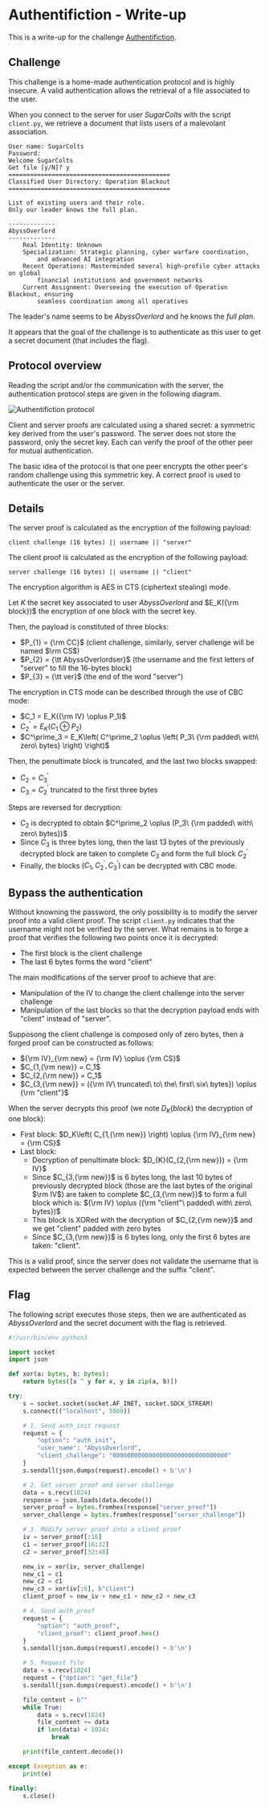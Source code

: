 # Authentifiction - Write-up

This is a write-up for the challenge [Authentifiction](../Authentifiction/).

## Challenge

This challenge is a home-made authentication protocol and is highly insecure.
A valid authentication allows the retrieval of a file associated to the user.

When you connect to the server for user *SugarColts* with the script `client.py`, we retrieve a document that lists users of a malevolant association.

```
User name: SugarColts
Password: 
Welcome SugarColts
Get file [y/N]? y
=============================================
Classified User Directory: Operation Blackout
=============================================

List of existing users and their role.
Only our leader knows the full plan.

-------------
AbyssOverlord
-------------
    Real Identity: Unknown
    Specialization: Strategic planning, cyber warfare coordination,
        and advanced AI integration
    Recent Operations: Masterminded several high-profile cyber attacks on global
        financial institutions and government networks
    Current Assignment: Overseeing the execution of Operation Blackout, ensuring
        seamless coordination among all operatives
```

The leader's name seems to be *AbyssOverlord* and he knows the *full plan*.

It appears that the goal of the challenge is to authenticate as this user to get a secret document (that includes the flag).

## Protocol overview

Reading the script and/or the communication with the server, the authentication protocol steps are given in the following diagram.

![Authentifiction protocol](./images/authentifiction.png)

Client and server proofs are calculated using a shared secret:
a symmetric key derived from the user's password.
The server does not store the password, only the secret key.
Each can verify the proof of the other peer for mutual authentication.

The basic idea of the protocol is that one peer encrypts the other peer's random challenge using this symmetric key.
A correct proof is used to authenticate the user or the server.

## Details

The server proof is calculated as the encryption of the following payload:

```
client challenge (16 bytes) || username || "server"
```

The client proof is calculated as the encryption of the following payload:

```
server challenge (16 bytes) || username || "client"
```

The encryption algorithm is AES in CTS (ciphertext stealing) mode.

Let $K$ the secret key associated to user *AbyssOverlord* and $E_K({\rm block})$ the encryption of one block with the secret key.

Then, the payload is constituted of three blocks:

- $P_{1} = {\rm CC}$ (client challenge, similarly, server challenge will be named $\rm CS$)
- $P_{2} = {\tt AbyssOverlordser}$ (the username and the first letters of "server" to fill the 16-bytes block)
- $P_{3} = {\tt ver}$ (the end of the word "server")

The encryption in CTS mode can be described through the use of CBC mode:
- $C_1 = E_K({\rm IV} \oplus P_1)$
- $C^\prime_2 = E_K\left( C_1 \oplus P_2 \right)$
- $C^\prime_3 = E_K\left( C^\prime_2 \oplus \left( P_3\ {\rm padded\ with\ zero\ bytes} \right) \right)$

Then, the penultimate block is truncated, and the last two blocks
swapped:
- $C_2 = C^\prime_3$
- $C_3 = C^\prime_2$ truncated to the first three bytes

Steps are reversed for decryption:
- $C_2$ is decrypted to obtain $C^\prime_2 \oplus (P_3\ {\rm padded\ with\ zero\ bytes})$
- Since $C_3$ is three bytes long, then the last 13 bytes of the previously decrypted block are taken to complete $C_3$ and form the full block $C^\prime_2$
- Finally, the blocks $(C_1, C^\prime_2, C^\prime_3)$ can be     decrypted with CBC mode.

## Bypass the authentication

Without knowning the password, the only possibility is to modify the server proof into a valid client proof.
The script `client.py` indicates that the username might not be verified by the server.
What remains is to forge a proof that verifies the following two points once it is decrypted:
- The first block is the client challenge
- The last 6 bytes forms the word "client"

The main modifications of the server proof to achieve that are:
- Manipulation of the IV to change the client challenge into the server challenge
- Manipulation of the last blocks so that the decryption payload ends with "client" instead of "server".

Supposong the client challenge is composed only of zero bytes, then a
forged proof can be constructed as follows:
- ${\rm IV}_{\rm new} = {\rm IV} \oplus {\rm CS}$
- $C_{1,{\rm new}} = C_1$
- $C_{2,{\rm new}} = C_1$
- $C_{3,{\rm new}} = ({\rm IV\ truncated\ to\ the\ first\ six\ bytes}) \oplus {\rm "client"}$

When the server decrypts this proof (we note $D_{K}(block)$ the
decryption of one block):
- First block: $D_K\left( C_{1,{\rm new}} \right) \oplus {\rm IV}_{\rm new} = {\rm CS}$
- Last block:
  - Decryption of penultimate block: $D_{K}(C_{2,{\rm new}}) = {\rm IV}$
  - Since $C_{3,{\rm new}}$ is 6 bytes long, the last 10 bytes of previously decrypted block (those are the last bytes of the original $\rm IV$) are taken to complete $C_{3,{\rm new}}$ to form a full block which is:
  ${\rm IV} \oplus ({\rm "client"\ padded\ with\ zero\ bytes})$
  - This block is XORed with the decryption of $C_{2,{\rm new}}$ and we get "client" padded with zero bytes
  - Since $C_{3,{\rm new}}$ is 6 bytes long, only the first 6 bytes are taken: "client".

This is a valid proof, since the server does not validate the username that is expected between the server challenge and the suffix "client".

## Flag

The following script executes those steps, then we are authenticated as
*AbyssOverlord* and the secret document with the flag is retrieved.

```python
#!/usr/bin/env python3

import socket
import json

def xor(a: bytes, b: bytes):
    return bytes([x ^ y for x, y in zip(a, b)])

try:
    s = socket.socket(socket.AF_INET, socket.SOCK_STREAM)
    s.connect(("localhost", 5000))

    # 1. Send auth_init request
    request = {
        "option": "auth_init",
        "user_name": "AbyssOverlord",
        "client_challenge": "00000000000000000000000000000000"
    }
    s.sendall(json.dumps(request).encode() + b'\n')

    # 2. Get server proof and server challenge
    data = s.recv(1024)
    response = json.loads(data.decode())
    server_proof = bytes.fromhex(response["server_proof"])
    server_challenge = bytes.fromhex(response["server_challenge"])

    # 3. Modify server proof into a client proof
    iv = server_proof[:16]
    c1 = server_proof[16:32]
    c2 = server_proof[32:48]

    new_iv = xor(iv, server_challenge)
    new_c1 = c1
    new_c2 = c1
    new_c3 = xor(iv[:6], b"client")
    client_proof = new_iv + new_c1 + new_c2 + new_c3

    # 4. Send auth_proof
    request = {
        "option": "auth_proof",
        "client_proof": client_proof.hex()
    }
    s.sendall(json.dumps(request).encode() + b'\n')

    # 5. Request file
    data = s.recv(1024)
    request = {"option": "get_file"}
    s.sendall(json.dumps(request).encode() + b'\n')

    file_content = b""
    while True:
        data = s.recv(1024)
        file_content += data
        if len(data) < 1024:
            break

    print(file_content.decode())

except Exception as e:
    print(e)

finally:
    s.close()
```